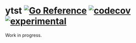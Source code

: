 # ytst [![Go Reference](https://img.shields.io/badge/go-pkg-00ADD8)](https://pkg.go.dev/github.com/go-faster/ytst#section-documentation) [![codecov](https://img.shields.io/codecov/c/github/go-faster/ytst?label=cover)](https://codecov.io/gh/go-faster/ytst) [![experimental](https://img.shields.io/badge/-experimental-blueviolet)](https://go-faster.org/docs/projects/status#experimental)

Work in progress.
